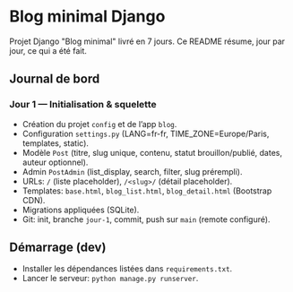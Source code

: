 # Blog minimal Django

Projet Django "Blog minimal" livré en 7 jours. Ce README résume, jour par jour, ce qui a été fait.

## Journal de bord

### Jour 1 — Initialisation & squelette
- Création du projet `config` et de l’app `blog`.
- Configuration `settings.py` (LANG=fr-fr, TIME_ZONE=Europe/Paris, templates, static).
- Modèle `Post` (titre, slug unique, contenu, statut brouillon/publié, dates, auteur optionnel).
- Admin `PostAdmin` (list_display, search, filter, slug prérempli).
- URLs: `/` (liste placeholder), `/<slug>/` (détail placeholder).
- Templates: `base.html`, `blog_list.html`, `blog_detail.html` (Bootstrap CDN).
- Migrations appliquées (SQLite).
- Git: init, branche `jour-1`, commit, push sur `main` (remote configuré).

## Démarrage (dev)
- Installer les dépendances listées dans `requirements.txt`.
- Lancer le serveur: `python manage.py runserver`.
